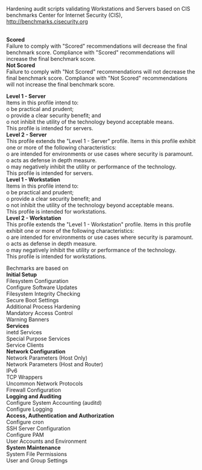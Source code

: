 Hardening audit scripts validating Workstations and Servers based on CIS benchmarks
Center for Internet Security (CIS), http://benchmarks.cisecurity.org<br/><br/>

**Scored**<br/>
Failure to comply with "Scored" recommendations will decrease the final benchmark score. Compliance with "Scored" recommendations will increase the final benchmark score.<br/>
**Not Scored**<br/>
Failure to comply with "Not Scored" recommendations will not decrease the final benchmark score. Compliance with "Not Scored" recommendations will not increase the final benchmark score.<br/>

**Level 1 - Server**<br/>
Items in this profile intend to:<br/>
    o be practical and prudent;<br/>
    o provide a clear security benefit; and<br/>
    o not inhibit the utility of the technology beyond acceptable means.<br/>
This profile is intended for servers.<br/>
**Level 2 - Server**<br/>
This profile extends the "Level 1 - Server" profile. Items in this profile exhibit one or more of the following characteristics:<br/>
    o are intended for environments or use cases where security is paramount.<br/>
    o acts as defense in depth measure.<br/>
    o may negatively inhibit the utility or performance of the technology.<br/>
This profile is intended for servers.<br/>
**Level 1 - Workstation**<br/>
Items in this profile intend to:<br/>
    o be practical and prudent;<br/>
    o provide a clear security benefit; and<br/>
    o not inhibit the utility of the technology beyond acceptable means.<br/>
This profile is intended for workstations.<br/>
**Level 2 - Workstation**<br/>
This profile extends the "Level 1 - Workstation" profile. Items in this profile exhibit one or more of the following characteristics:<br/>
    o are intended for environments or use cases where security is paramount.<br/>
    o acts as defense in depth measure.<br/>
    o may negatively inhibit the utility or performance of the technology.<br/>
This profile is intended for workstations.<br/>

Bechmarks are based on<br/>
**Initial Setup**<br/>
Filesystem Configuration<br/>
Configure Software Updates<br/>
Filesystem Integrity Checking<br/>
Secure Boot Settings<br/>
Additional Process Hardening<br/>
Mandatory Access Control<br/>
Warning Banners<br/>
**Services**<br/>
inetd Services<br/>
Special Purpose Services<br/>
Service Clients<br/>
**Network Configuration**<br/>
Network Parameters (Host Only)<br/>
Network Parameters (Host and Router)<br/>
IPv6<br/>
TCP Wrappers<br/>
Uncommon Network Protocols<br/>
Firewall Configuration<br/>
**Logging and Auditing**<br/>
Configure System Accounting (auditd)<br/>
Configure Logging<br/>
**Access, Authentication and Authorization**<br/>
Configure cron<br/>
SSH Server Configuration<br/>
Configure PAM<br/>
User Accounts and Environment<br/>
**System Maintenance**<br/>
System File Permissions<br/>
User and Group Settings<br/>

